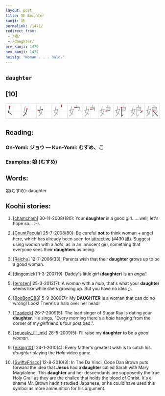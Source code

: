 ```yaml
---
layout: post
title: 娘 daughter
kanji: 娘
permalink: /1471/
redirect_from:
 - /娘/
 - /daughter/
pre_kanji: 1470
nex_kanji: 1472
heisig: "Woman . . . halo."
---
```


## `daughter`

## [10]

<div class="stroke"><img src="../images/E5A898.png" /></div>

## Reading:

### On-Yomi: ジョウ &mdash; Kun-Yomi: むすめ、こ

### Examples: 娘 (むすめ)

## Words:

娘(むすめ): daughter

## Koohii stories:

1) [<a href="http://kanji.koohii.com/profile/chamcham">chamcham</a>] 30-11-2008(180): Your<strong> daughter</strong> is a good girl......well, let&#039;s hope so... :-). 

2) [<a href="http://kanji.koohii.com/profile/CountPacula">CountPacula</a>] 25-7-2008(80): Be careful <strong>not</strong> to think woman + angel here, which has already been seen for <a href="../430">attractive</a> <span class="index">(#430 <a href="http://jisho.org/kanji/details/嬌">嬌</a>)</span>. Suggest using <em>woman</em> with a <em>halo</em>, as in an innocent girl, something that everyone sees their <strong>daughters</strong> as being. 

3) [<a href="http://kanji.koohii.com/profile/Raichu">Raichu</a>] 12-7-2006(33): Parents wish that their<strong> daughter</strong> grows up to be a good woman. 

4) [<a href="http://kanji.koohii.com/profile/dingomick">dingomick</a>] 1-3-2007(9): Daddy&#039;s little <em>girl</em> (<strong>daughter</strong>) is an <em>angel</em>! 

5) [<a href="http://kanji.koohii.com/profile/terozen">terozen</a>] 25-3-2012(7): A <em>woman</em> with a <em>halo</em>, that&#039;s what your <strong>daughter</strong> seems like while she&#039;s growing up. But you have no idea ;). 

6) [<a href="http://kanji.koohii.com/profile/BooBooQ88">BooBooQ88</a>] 5-9-2009(7): My<strong> DAUGHTER</strong> is a woman that can do no wrong! Look! There&#039;s a halo over her head! 

7) [<a href="http://kanji.koohii.com/profile/Tzadeck">Tzadeck</a>] 26-7-2009(5): The lead singer of Sugar Ray is dating your<strong> daughter</strong>. He sings, &quot;Every morning there&#039;s a <em>halo</em> hanging from the corner of my <em>girl</em>friend&#039;s four post bed.&quot;. 

8) [<a href="http://kanji.koohii.com/profile/squeaky_lill_mk">squeaky_lill_mk</a>] 28-5-2009(5): I&#039;ll raise my<strong> daughter</strong> to be a <em>good woman</em>. 

9) [<a href="http://kanji.koohii.com/profile/Viking101">Viking101</a>] 24-1-2010(4): Every father&#039;s greatest wish is to catch his <em>daughter</em> playing the <em>Halo</em> video game. 

10) [<a href="http://kanji.koohii.com/profile/SwiftyFrisco">SwiftyFrisco</a>] 12-8-2010(3): In The Da Vinci, Code Dan Brown puts forward the idea that <strong>Jesus</strong> had a<strong> daughter</strong> called Sarah with Mary Magdalene. This<strong> daughter</strong> and her descendants are supposedly the true Holy Grail as they are the chalice that holds the blood of Christ. It&#039;s a shame Mr. Brown hadn&#039;t studied Japanese, or he could have used this symbol as more ammunition for his argument. 
